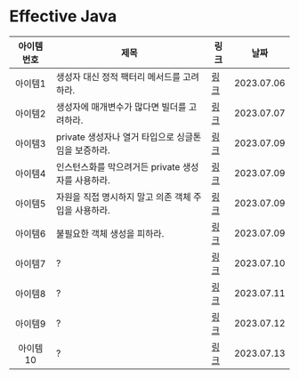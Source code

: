 # Effective Java

| 아이템 번호 | 제목                               | 링크                                                                                       | 날짜         |
|:------:|----------------------------------|------------------------------------------------------------------------------------------|------------|
|  아이템1  | 생성자 대신 정적 팩터리 메서드를 고려하라.         | [링크](https://github.com/Jwhyee/effective-java/blob/master/src/chapter2/item1/Item1.md)   | 2023.07.06 |
|  아이템2  | 생성자에 매개변수가 많다면 빌더를 고려하라.         | [링크](https://github.com/Jwhyee/effective-java/blob/master/src/chapter2/item2/Item2.md)   | 2023.07.07 |
|  아이템3  | private 생성자나 열거 타입으로 싱글톤임을 보증하라. | [링크](https://github.com/Jwhyee/effective-java/blob/master/src/chapter2/item3/Item3.md)   | 2023.07.09 |
|  아이템4  | 인스턴스화를 막으려거든 private 생성자를 사용하라.  | [링크](https://github.com/Jwhyee/effective-java/blob/master/src/chapter2/item4/Item4.md)   | 2023.07.09 |
|  아이템5  | 자원을 직접 명시하지 말고 의존 객체 주입을 사용하라.   | [링크](https://github.com/Jwhyee/effective-java/blob/master/src/chapter2/item5/Item5.md)   | 2023.07.09 |
|  아이템6  | 불필요한 객체 생성을 피하라.                 | [링크](https://github.com/Jwhyee/effective-java/blob/master/src/chapter2/item6/Item6.md)   | 2023.07.09 |
|  아이템7  | ?                                | [링크](https://github.com/Jwhyee/effective-java/blob/master/src/chapter2/item7/Item7.md)   | 2023.07.10 |
|  아이템8  | ?                                | [링크](https://github.com/Jwhyee/effective-java/blob/master/src/chapter2/item8/Item8.md)   | 2023.07.11 |
|  아이템9  | ?                                | [링크](https://github.com/Jwhyee/effective-java/blob/master/src/chapter2/item9/Item9.md)   | 2023.07.12 |
| 아이템10  | ?                                | [링크](https://github.com/Jwhyee/effective-java/blob/master/src/chapter3/item10/Item10.md) | 2023.07.13 |